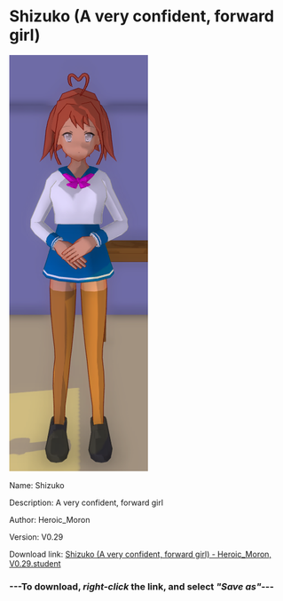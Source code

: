 # Shizuko (A very confident, forward girl)

<img src = "https://raw.githubusercontent.com/Arbiter1223/Daigaku-Gurashi-Custom-Students/master/Students/Files/Shizuko%20(A%20very%20confident%2C%20forward%20girl).png">

Name: Shizuko

Description: A very confident, forward girl

Author: Heroic_Moron

Version: V0.29

Download link: <a href="https://raw.githubusercontent.com/Arbiter1223/Daigaku-Gurashi-Custom-Students/master/Students/Files/Shizuko%20(A%20very%20confident%2C%20forward%20girl)%20-%20Heroic_Moron%2C%20V0.29.student">Shizuko (A very confident, forward girl) - Heroic_Moron, V0.29.student</a>

### ---**To download, _right-click_ the link, and select _"Save as"_**---
